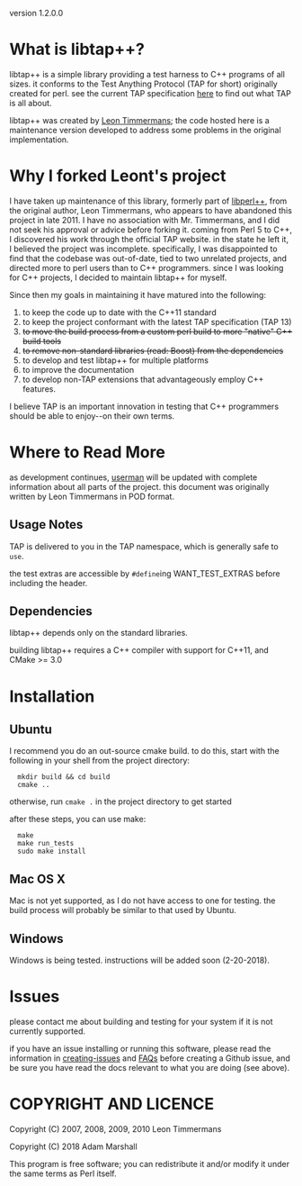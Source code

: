 version 1.2.0.0

# What is libtap++?
  libtap++ is a simple library providing a test harness to C++ programs of all sizes.
it conforms to the Test Anything Protocol (TAP for short) originally created for
perl. see the current TAP specification [here](https://testanything.org/tap-version-13-specification.html) to find
out what TAP is all about. 

  libtap++ was created by [Leon Timmermans](https://github.com/Leont); the code hosted here is a
maintenance version developed to address some problems in the original implementation.

# Why I forked Leont's project
  I have taken up maintenance of this library, formerly part
of [libperl++](https://github.com/Leont/libperl--), from the original author, Leon Timmermans, who appears to have
abandoned this project in late 2011. I have no association with Mr. Timmermans,
and I did not seek his approval or advice before forking it. coming from Perl 5 to 
C++, I discovered his work through the official TAP website. in the state he left it, 
I believed the project was incomplete. specifically, I was disappointed to find
that the codebase was out-of-date, tied to two unrelated projects, and
directed more to perl users than to C++ programmers. since I was looking
for C++ projects, I decided to maintain libtap++ for myself.

  Since then my goals in maintaining it have matured into the following:
1. to keep the code up to date with the C++11 standard
2. to keep the project conformant with the latest TAP specification (TAP 13)
3. ~~to move the build process from a custom perl build to more "native" C++ build tools~~
4. ~~to remove non-standard libraries (read: Boost) from the dependencies~~
5. to develop and test libtap++ for multiple platforms
6. to improve the documentation
7. to develop non-TAP extensions that advantageously employ C++ features.

  I believe TAP is an important innovation in testing that C++ programmers should
be able to enjoy--on their own terms.

# Where to Read More
  as development continues, [userman](./doc/userman.md) will be updated with complete 
information about all parts of the project. this document was originally
written by Leon Timmermans in POD format.

## Usage Notes
  TAP is delivered to you in the TAP namespace, which is generally
safe to `use`.

  the test extras are accessible by `#define`ing WANT\_TEST\_EXTRAS
before including the header.

## Dependencies
libtap++ depends only on the standard libraries.

building libtap++ requires a C++ compiler with support for C++11, and 
CMake >= 3.0

# Installation

## Ubuntu
  I recommend you do an out-source cmake build. to do this, start with
the following in your shell from the project directory:
  ```shell
    mkdir build && cd build
    cmake ..
  ```
otherwise, run `cmake .` in the project directory to get started

after these steps, you can use make:
  ```shell
    make
    make run_tests
    sudo make install
  ```
## Mac OS X
  Mac is not yet supported, as I do not have access to one for testing.
the build process will probably be similar to that used by Ubuntu.

## Windows
  Windows is being tested. instructions will be added soon (2-20-2018).

# Issues
  please contact me about building and testing for your system if it
is not currently supported.

  if you have an issue installing or running this software, please
read the information in [creating-issues](./doc/creating-issues.md) and [FAQs](./doc/FAQs.md) before
creating a Github issue, and be sure you have read the docs relevant
to what you are doing (see above).

# COPYRIGHT AND LICENCE
Copyright (C) 2007, 2008, 2009, 2010 Leon Timmermans

Copyright (C) 2018 Adam Marshall

This program is free software; you can redistribute it and/or modify it
under the same terms as Perl itself.
